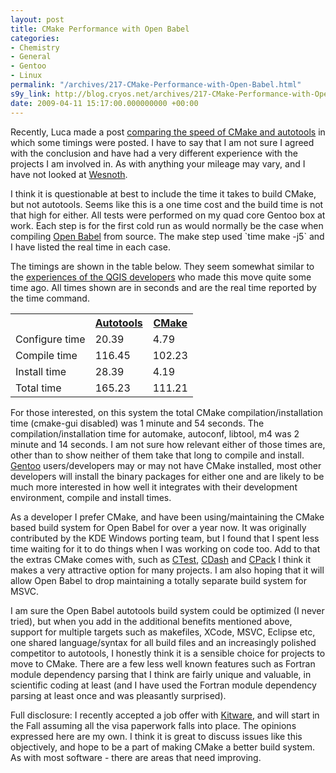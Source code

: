 ```yaml
---
layout: post
title: CMake Performance with Open Babel
categories:
- Chemistry
- General
- Gentoo
- Linux
permalink: "/archives/217-CMake-Performance-with-Open-Babel.html"
s9y_link: http://blog.cryos.net/archives/217-CMake-Performance-with-Open-Babel.html
date: 2009-04-11 15:17:00.000000000 +00:00
---
```

<span><p>Recently, Luca made a post <a href="http://blogs.gentoo.org/lu_zero/2009/03/24/cmake-vs-autotools-a-benchmark">comparing the speed of CMake and autotools</a> in which some timings were posted. I have to say that I am not sure I agreed with the conclusion and have had a very different experience with the projects I am involved in. As with anything your mileage may vary, and I have not looked at <a href="http://www.wesnoth.org/">Wesnoth</a>.</p>

<p>I think it is questionable at best to include the time it takes to build CMake, but not autotools. Seems like this is a one time cost and the build time is not that high for either. All tests were performed on my quad core Gentoo box at work. Each step is for the first cold run as would normally be the case when compiling <a href="http://www.openbabel.org/">Open Babel</a> from source. The make step used `time make -j5` and I have listed the real time in each case.</p>

<p>The timings are shown in the table below. They seem somewhat similar to the <a href="http://blog.qgis.org/node/16">experiences of the QGIS developers</a> who made this move quite some time ago. All times shown are in seconds and are the real time reported by the time command.</p>

<center>
<table>
  <tr>
    <th>&#160;</th>
    <th><a href="http://sources.redhat.com/autobook/">Autotools</a></th>
    <th><a href="http://www.cmake.org/">CMake</a></th>
  </tr>
  <tr>
    <td>Configure time</td>
    <td>20.39</td>
    <td>4.79</td>
  </tr>
  <tr>
    <td>Compile time</td>
    <td>116.45</td>
    <td>102.23</td>
  </tr>
  <tr>
    <td>Install time</td>
    <td>28.39</td>
    <td>4.19</td>
  </tr>
  <tr>
    <td>Total time</td>
    <td>165.23</td>
    <td>111.21</td>
  </tr>
</table>
</center>

<p>For those interested, on this system the total CMake compilation/installation time (cmake-gui disabled) was 1 minute and 54 seconds. The compilation/installation time for automake, autoconf, libtool, m4 was 2 minute and 14 seconds. I am not sure how relevant either of those times are, other than to show neither of them take that long to compile and install. <a href="http://www.gentoo.org/">Gentoo</a> users/developers may or may not have CMake installed, most other developers will install the binary packages for either one and are likely to be much more interested in how well it integrates with their development environment, compile and install times.</p>

<p>As a developer I prefer CMake, and have been using/maintaining the CMake based build system for Open Babel for over a year now. It was originally contributed by the KDE Windows porting team, but I found that I spent less time waiting for it to do things when I was working on code too. Add to that the extras CMake comes with, such as <a href="http://vtk.org/Wiki/CMake_Testing_With_CTest">CTest</a>, <a href="http://www.cdash.org/">CDash</a> and <a href="http://www.vtk.org/Wiki/CMake:Packaging_With_CPack">CPack</a> I think it makes a very attractive option for many projects. I am also hoping that it will allow Open Babel to drop maintaining a totally separate build system for MSVC.</p>

<p>I am sure the Open Babel autotools build system could be optimized (I never tried), but when you add in the additional benefits mentioned above, support for multiple targets such as makefiles, XCode, MSVC, Eclipse etc, one shared language/syntax for all build files and an increasingly polished competitor to autotools, I honestly think it is a sensible choice for projects to move to CMake. There are a few less well known features such as Fortran module dependency parsing that I think are fairly unique and valuable, in scientific coding at least (and I have used the Fortran module dependency parsing at least once and was pleasantly surprised).</p>

<p>Full disclosure: I recently accepted a job offer with <a href="http://www.kitware.com/">Kitware</a>, and will start in the Fall assuming all the visa paperwork falls into place. The opinions expressed here are my own. I think it is great to discuss issues like this objectively, and hope to be a part of making CMake a better build system. As with most software - there are areas that need improving.</p></span>
